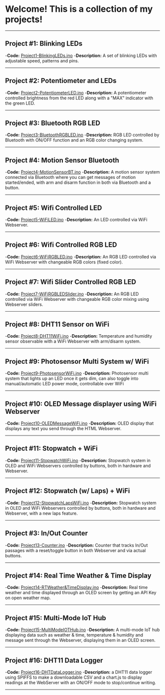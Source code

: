 # Welcome! This is a collection of my projects!

---------

## Project #1: Blinking LEDs
-**Code:** [Project1-BlinkingLEDs.ino](./Project1-BlinkingLEDs.ino)
-**Description:** A set of blinking LEDs with adjustable speed, patterns and pins.

---------

## Project #2: Potentiometer and LEDs
-**Code:** [Project2-PotentiometerLED.ino](./Project2-PotentiometerLED.ino)
-**Description:** A potentiometer controlled brightness from the red LED along with a "MAX" indicator with the green LED.

---------

## Project #3: Bluetooth RGB LED
-**Code:** [Project3-BluetoothRGBLED.ino](./Project3-BluetoothRGBLED.ino)
-**Description:** RGB LED controlled by Bluetooth with ON/OFF function and an RGB color changing system.

---------

## Project #4: Motion Sensor Bluetooth 
-**Code:** [Project4-MotionSensorBT.ino](./Project4-MotionSensorBT.ino)
-**Description:** A motion sensor system connected via Bluetooth where you can get messages of motion started/ended, with arm and disarm function in both via Bluetooth and a button.

---------

## Project #5: Wifi Controlled LED
-**Code:** [Project5-WiFiLED.ino](./Project5-WiFiLED.ino)
-**Description:** An LED controlled via WiFi Webserver.

---------

## Project #6: Wifi Controlled RGB LED
-**Code:** [Project6-WiFiRGBLED.ino](./Project6-WiFiRGBLED.ino)
-**Description:** An RGB LED controlled via WiFi Webserver with changeable RGB colors (fixed color).

---------

## Project #7: Wifi Slider Controlled RGB LED
-**Code:** [Project7-WiFiRGBLEDSlider.ino](./Project7-WiFiRGBLEDSlider.ino)
-**Description:** An RGB LED controlled via WiFi Webserver with changeable RGB color mixing using Webserver sliders.

---------

## Project #8: DHT11 Sensor on WiFi
-**Code:** [Project8-DHT11WiFi.ino](./Project8-DHT11WiFi.ino)
-**Description:** Temperature and humidity sensor observable with a WiFi Webserver with arm/disarm system.

---------

## Project #9: Photosensor Multi System w/ WiFi
-**Code:** [Project9-PhotosensorWiFi.ino](./Project9-PhotosensorWiFi.ino)
-**Description:** Photosensor multi system that lights up an LED once it gets dim, can also toggle into manual/automatic LED power mode, controllable over WiFi

---------

## Project #10: OLED Message displayer using WiFi Webserver
-**Code:** [Project10-OLEDMessageWiFi.ino](./Project10-OLEDMessageWiFi.ino)
-**Description:** OLED display that displays any text you send through the HTML Webserver.

---------

## Project #11: Stopwatch + WiFi
-**Code:** [Project11-StopwatchWiFi.ino](./Project11-StopwatchWiFi.ino)
-**Description:** Stopwatch system in OLED and WiFi Webservers controlled by buttons, both in hardware and Webserver.

---------

## Project #12: Stopwatch (w/ Laps) + WiFi
-**Code:** [Project12-StopwatchLapsWiFi.ino](./Project12-StopwatchLapsWiFi.ino)
-**Description:** Stopwatch system in OLED and WiFi Webservers controlled by buttons, both in hardware and Webserver, with a new laps feature.

---------

## Project #3: In/Out Counter
-**Code:** [Project13-Counter.ino](./Project13-Counter.ino)
-**Description:** Counter that tracks In/Out passages with a reset/toggle button in both Webserver and via actual buttons.

---------

## Project #14: Real Time Weather & Time Display
-**Code:** [Project14-RTWeather&TimeDisplay.ino](./Project14-RTWeather&TimeDisplay.ino)
-**Description:** Real time weather and time displayed through an OLED screen by getting an API Key on open weather map.

---------

## Project #15: Multi-Mode IoT Hub
-**Code:** [Project15-MultiModeIOTHub.ino](./Project15-MultiModeIOTHub.ino)
-**Description:** A multi-mode IoT hub displaying data such as weather & time, temperature & humidity and message sent through the Webserver, displaying them in an OLED screen.

---------

## Project #16: DHT11 Data Logger
-**Code:** [Project16-DHTDataLogger.ino](./Project16-DHTDataLogger.ino)
-**Description:** a DHT11 data logger using SPIFFS to make a downloadable CSV and a chart.js to display readings at the WebServer with an ON/OFF mode to stop/continue writing.

---------
